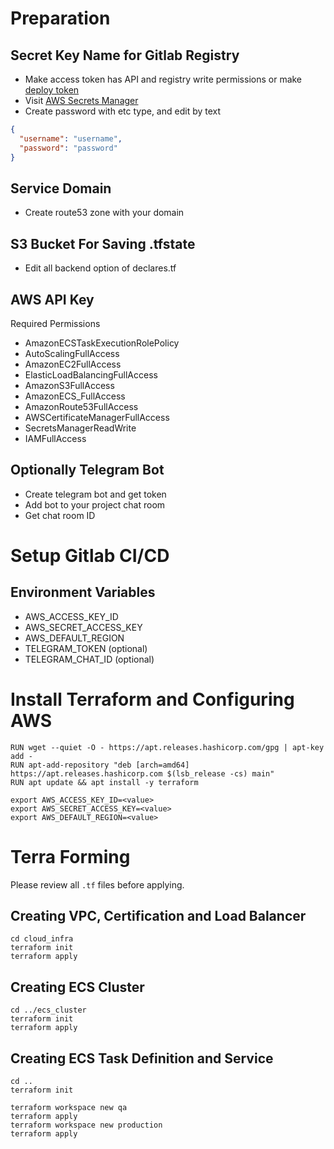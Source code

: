 # Preparation
## Secret Key Name for Gitlab Registry

- Make access token has API and registry write permissions or make [deploy token](https://docs.gitlab.com/ee/user/project/deploy_tokens/index.html)
- Visit [AWS Secrets Manager
](https://ap-northeast-1.console.aws.amazon.com/secretsmanager/home?region=ap-northeast-1#!/listSecrets/)
- Create password with etc type, and edit by text
```json
{
  "username": "username",
  "password": "password"
}
```

## Service Domain
- Create route53 zone with your domain

## S3 Bucket For Saving .tfstate
- Edit all backend option of declares.tf

## AWS API Key

Required Permissions
- AmazonECSTaskExecutionRolePolicy
- AutoScalingFullAccess
- AmazonEC2FullAccess
- ElasticLoadBalancingFullAccess
- AmazonS3FullAccess
- AmazonECS_FullAccess
- AmazonRoute53FullAccess
- AWSCertificateManagerFullAccess
- SecretsManagerReadWrite
- IAMFullAccess

## Optionally Telegram Bot
- Create telegram bot and get token
- Add bot to your project chat room
- Get chat room ID


# Setup Gitlab CI/CD

## Environment Variables
- AWS_ACCESS_KEY_ID
- AWS_SECRET_ACCESS_KEY
- AWS_DEFAULT_REGION
- TELEGRAM_TOKEN (optional)
- TELEGRAM_CHAT_ID (optional)


# Install Terraform and Configuring AWS
```shell
RUN wget --quiet -O - https://apt.releases.hashicorp.com/gpg | apt-key add -
RUN apt-add-repository "deb [arch=amd64] https://apt.releases.hashicorp.com $(lsb_release -cs) main"
RUN apt update && apt install -y terraform
```

```shell
export AWS_ACCESS_KEY_ID=<value>
export AWS_SECRET_ACCESS_KEY=<value>
export AWS_DEFAULT_REGION=<value>
```


# Terra Forming

Please review all `.tf` files before applying.

## Creating VPC, Certification and Load Balancer
```shell
cd cloud_infra
terraform init
terraform apply
```

## Creating ECS Cluster
```shell
cd ../ecs_cluster
terraform init
terraform apply
```

## Creating ECS Task Definition and Service
```shell
cd ..
terraform init

terraform workspace new qa
terraform apply
terraform workspace new production
terraform apply
```
